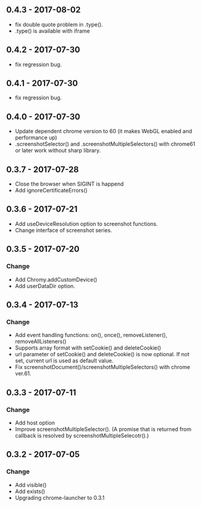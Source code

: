 ## 0.4.3 - 2017-08-02
 - fix double quote problem in .type().
 - .type() is available with iframe

## 0.4.2 - 2017-07-30
 - fix regression bug.

## 0.4.1 - 2017-07-30
 - fix regression bug.

## 0.4.0 - 2017-07-30
 - Update dependent chrome version to 60 (it makes WebGL enabled and performance up)
 - .screenshotSelector() and .screenshotMultipleSelectors() with chrome61 or later work without sharp library.

## 0.3.7 - 2017-07-28
 - Close the browser when SIGINT is happend
 - Add ignoreCertificateErrors()

## 0.3.6 - 2017-07-21
 - Add useDeviceResolution option to screenshot functions.
 - Change interface of screenshot series.

## 0.3.5 - 2017-07-20
### Change
 - Add Chromy.addCustomDevice()
 - Add userDataDir option.

## 0.3.4 - 2017-07-13
### Change
 - Add event handling functions: on(), once(), removeListener(), removeAllListeners()
 - Supports array format with setCookie() and deleteCookie()
 - url parameter of setCookie() and deleteCookie() is now optional. If not set, current url is used as default value.
 - Fix screenshotDocument()/screenshotMultipleSelectors() with chrome ver.61.

## 0.3.3 - 2017-07-11
### Change
 - Add host option
 - Improve screenshotMultipleSelector(). (A promise that is returned from callback is resolved by screenshotMultipleSelecotr().)

## 0.3.2 - 2017-07-05
### Change
 - Add visible()
 - Add exists()
 - Upgrading chrome-launcher to 0.3.1
